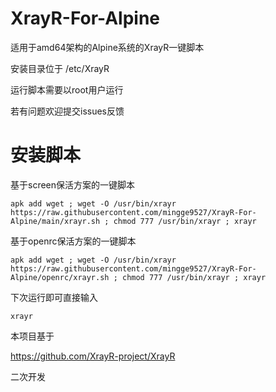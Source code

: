 # XrayR-For-Alpine
适用于amd64架构的Alpine系统的XrayR一键脚本

安装目录位于 /etc/XrayR

运行脚本需要以root用户运行

若有问题欢迎提交issues反馈

# 安装脚本

基于screen保活方案的一键脚本

```shell script
apk add wget ; wget -O /usr/bin/xrayr https://raw.githubusercontent.com/mingge9527/XrayR-For-Alpine/main/xrayr.sh ; chmod 777 /usr/bin/xrayr ; xrayr
```
基于openrc保活方案的一键脚本

```shell script
apk add wget ; wget -O /usr/bin/xrayr https://raw.githubusercontent.com/mingge9527/XrayR-For-Alpine/openrc/xrayr.sh ; chmod 777 /usr/bin/xrayr ; xrayr
```
下次运行即可直接输入
```shell script
xrayr
```



本项目基于

https://github.com/XrayR-project/XrayR

二次开发

